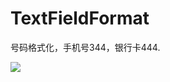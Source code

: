 # TextFieldFormat
号码格式化，手机号344，银行卡444.

![](https://raw.githubusercontent.com/nlnlnull/Figurebed/master/TextFormat.gif)
